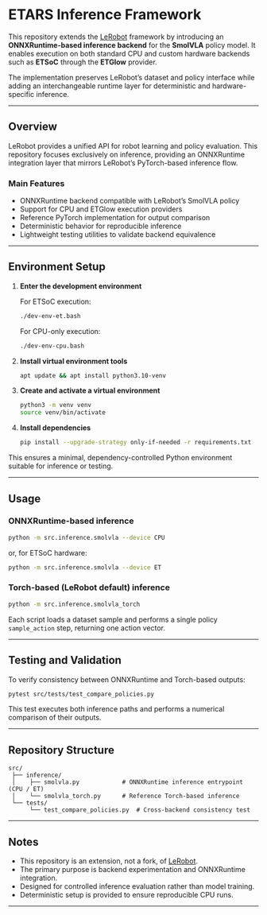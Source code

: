 # ETARS Inference Framework

This repository extends the [LeRobot](https://github.com/huggingface/lerobot) framework by introducing an **ONNXRuntime-based inference backend** for the **SmolVLA** policy model.
It enables execution on both standard CPU and custom hardware backends such as **ETSoC** through the **ETGlow** provider.

The implementation preserves LeRobot’s dataset and policy interface while adding an interchangeable runtime layer for deterministic and hardware-specific inference.

---

## Overview

LeRobot provides a unified API for robot learning and policy evaluation.
This repository focuses exclusively on inference, providing an ONNXRuntime integration layer that mirrors LeRobot’s PyTorch-based inference flow.

### Main Features

* ONNXRuntime backend compatible with LeRobot’s SmolVLA policy
* Support for CPU and ETGlow execution providers
* Reference PyTorch implementation for output comparison
* Deterministic behavior for reproducible inference
* Lightweight testing utilities to validate backend equivalence

---

## Environment Setup

1. **Enter the development environment**

   For ETSoC execution:

   ```bash
   ./dev-env-et.bash
   ```

   For CPU-only execution:

   ```bash
   ./dev-env-cpu.bash
   ```

2. **Install virtual environment tools**

   ```bash
   apt update && apt install python3.10-venv
   ```

3. **Create and activate a virtual environment**

   ```bash
   python3 -m venv venv
   source venv/bin/activate
   ```

4. **Install dependencies**

   ```bash
   pip install --upgrade-strategy only-if-needed -r requirements.txt
   ```

This ensures a minimal, dependency-controlled Python environment suitable for inference or testing.

---

## Usage

### ONNXRuntime-based inference

```bash
python -m src.inference.smolvla --device CPU
```

or, for ETSoC hardware:

```bash
python -m src.inference.smolvla --device ET
```

### Torch-based (LeRobot default) inference

```bash
python -m src.inference.smolvla_torch
```

Each script loads a dataset sample and performs a single policy `sample_action` step, returning one action vector.

---

## Testing and Validation

To verify consistency between ONNXRuntime and Torch-based outputs:

```bash
pytest src/tests/test_compare_policies.py
```

This test executes both inference paths and performs a numerical comparison of their outputs.

---

## Repository Structure

```
src/
 ├── inference/
 │    ├── smolvla.py            # ONNXRuntime inference entrypoint (CPU / ET)
 │    └── smolvla_torch.py      # Reference Torch-based inference
 └── tests/
      └── test_compare_policies.py  # Cross-backend consistency test
```

---

## Notes

* This repository is an extension, not a fork, of [LeRobot](https://github.com/huggingface/lerobot).
* The primary purpose is backend experimentation and ONNXRuntime integration.
* Designed for controlled inference evaluation rather than model training.
* Deterministic setup is provided to ensure reproducible CPU runs.

---